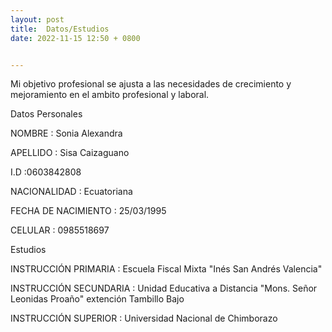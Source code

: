 ```yaml
---
layout: post
title:  Datos/Estudios
date: 2022-11-15 12:50 + 0800


---
```

Mi objetivo profesional se ajusta a las necesidades de crecimiento y mejoramiento en el ambito profesional y laboral.

Datos Personales

NOMBRE : Sonia Alexandra

APELLIDO : Sisa Caizaguano

I.D :0603842808

NACIONALIDAD : Ecuatoriana

FECHA DE NACIMIENTO :  25/03/1995

CELULAR : 0985518697


Estudios

INSTRUCCIÓN PRIMARIA : Escuela Fiscal Mixta "Inés San Andrés Valencia"

INSTRUCCIÓN SECUNDARIA : Unidad Educativa a Distancia "Mons. Señor Leonidas Proaño" extención Tambillo Bajo

INSTRUCCIÓN SUPERIOR : Universidad Nacional de Chimborazo
